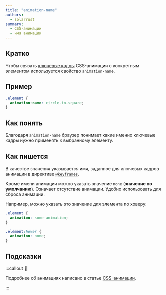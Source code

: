 ```yaml
---
title: "animation-name"
authors:
  - solarrust
summary:
  - CSS-анимации
  - имя анимации
---
```


## Кратко

Чтобы связать [ключевые кадры](/css/doka/keyframes) CSS-анимации с конкретным элементом используется свойство `animation-name`.

## Пример

```css
.element {
  animation-name: circle-to-square;
}
```

## Как понять

Благодаря `animation-name` браузер понимает какие именно ключевые кадры нужно применять к выбранному элементу.

## Как пишется

В качестве значения указывается имя, заданное для ключевых кадров анимации в директиве [`@keyframes`](/css/doka/keyframes).

Кроме имени анимации можно указать значение `none` (**значение по умолчанию**). Означает отсутствие анимации. Удобно использовать для сброса анимации.

Например, можно указать это значение для элемента по ховеру:

```css
.element {
  animation: some-animation;
}

.element:hover {
  animation: none;
}
```

## Подсказки

:::callout 🦄

Подробнее об анимациях написано в статье [CSS-анимации](/css/articles/animation).

:::
